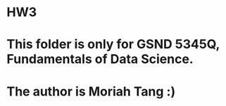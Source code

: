 # HW3
# This folder is only for GSND 5345Q, Fundamentals of Data Science.
# The author is Moriah Tang :)
